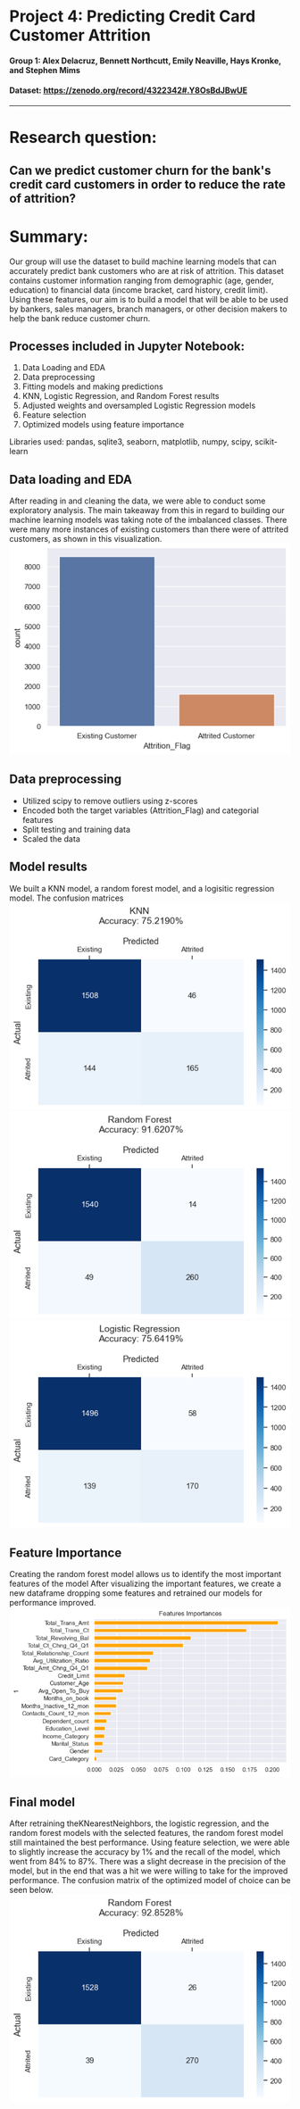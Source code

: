 # Project 4: Predicting Credit Card Customer Attrition
#### Group 1: Alex Delacruz, Bennett Northcutt, Emily Neaville, Hays Kronke, and Stephen Mims
#### Dataset: https://zenodo.org/record/4322342#.Y8OsBdJBwUE
---
# Research question:
## Can we predict customer churn for the bank's credit card customers in order to reduce the rate of attrition?

# Summary:
Our group will use the dataset to build  machine learning models that can accurately predict bank customers who are at risk of attrition. This dataset contains customer information ranging from demographic (age, gender, education) to financial data (income bracket, card history, credit limit). Using these features, our aim is to build a model that will be able to be used by bankers, sales managers, branch managers, or other decision makers to help the bank reduce customer churn.

## Processes included in Jupyter Notebook:
1. Data Loading and EDA
2. Data preprocessing
3. Fitting models and making predictions
4. KNN, Logistic Regression, and Random Forest results
5. Adjusted weights and oversampled Logistic Regression models
6. Feature selection
7. Optimized models using feature importance

Libraries used: pandas, sqlite3, seaborn, matplotlib, numpy, scipy, scikit-learn

## Data loading and EDA
After reading in and cleaning the data, we were able to conduct some exploratory analysis. The main takeaway from this in regard to building our machine learning models was taking note of the imbalanced classes. There were many more instances of existing customers than there were of attrited customers, as shown in this visualization.
![attrition_bar](https://github.com/hdkronke/Project4/blob/main/Figures/attrition_bar.png)

## Data preprocessing
- Utilized scipy to remove outliers using z-scores
- Encoded both the target variables (Attrition_Flag) and categorial features
- Split testing and training data
- Scaled the data

## Model results
We built a KNN model, a random forest model, and a logisitic regression model. The confusion matrices
![KNN](https://github.com/hdkronke/Project4/blob/main/Figures/KNN.png)
![random forest](https://github.com/hdkronke/Project4/blob/main/Figures/RandomForest.png)
![Logistic Regression](https://github.com/hdkronke/Project4/blob/main/Figures/LogisticRegression.png)

## Feature Importance
Creating the random forest model allows us to identify the most important features of the model
After visualizing the important features, we create a new dataframe dropping some features and retrained our models for performance improved.
![feature importance](https://github.com/hdkronke/Project4/blob/main/Figures/feature_importances.png)

## Final model
After retraining theKNearestNeighbors, the logistic regression, and the random forest models with the selected features, the random forest model still maintained the best performance. Using feature selection, we were able to slightly increase the accuracy by 1% and the recall of the model, which went from 84% to 87%. There was a slight decrease in the precision of the model, but in the end that was a hit we were willing to take for the improved performance. The confusion matrix of the optimized model of choice can be seen below.
![optimized random forest model](https://github.com/hdkronke/Project4/blob/main/Figures/RF_optimized.png)
